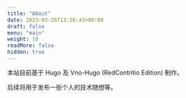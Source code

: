 ```yaml
---
title: "About"
date: 2023-03-26T13:26:43+08:00
draft: false
menu: "main"
weight: 10
readMore: false
hidden: true
---
```


本站目前基于 Hugo 及 Vno-Hugo (RedContritio Edition) 制作。

后续将用于发布一些个人的技术随想等。
